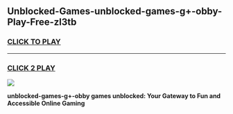 
## Unblocked-Games-unblocked-games-g+-obby-Play-Free-zl3tb
<h3>
<a href="https://premium76.site?title=unblocked-games-g+-obby&ref=20M">CLICK TO PLAY</a></h3>
<hr>

<h3>
<a href="https://premium76.site?title=unblocked-games-g+-obby&ref=20M">CLICK 2 PLAY</a>
  
</h3>

<a href="https://premium76.site?title=unblocked-games-g+-obby&ref=19M"><img src="https://clearcache.store/games.png"></a>


**unblocked-games-g+-obby games unblocked: Your Gateway to Fun and Accessible Online Gaming**
